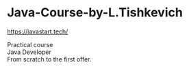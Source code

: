 # Java-Course-by-L.Tishkevich

https://javastart.tech/

Practical course<br>
Java Developer<br>
From scratch to the first offer.<br>
